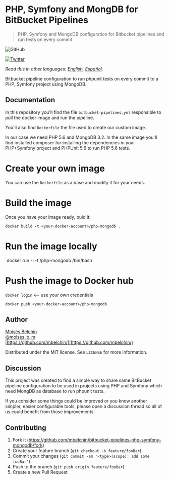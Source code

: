 # PHP, Symfony and MongDB for BitBucket Pipelines
> PHP, Symfony and MongoDB configuration for Bitbucket pipelines and run tests on every commit

![GitHub](https://img.shields.io/github/license/mbelchin/bitbucket-pipelines-php-symfony-mongodb.svg)

[![Twitter](https://img.shields.io/twitter/url/https/shields.io.svg?style=social)](https://twitter.com/intent/tweet?text=Wow:&url=https%3A%2F%2Fgithub.com%2Fmbelchin%2Fbitbucket-pipelines-php-symfony-mongodb&hashtags=bitbucket,bitbucket-pipelines,php,symfony,mongodb,docker)

*Read this in other languages: [English](README.md), [Español](README.es.md).*

Bitbucket pipeline configuration to run phpunit tests on every commit to a PHP, Symfony project using MongoDB.

## Documentation

In this repository you'll find the file `bitbucket-pipelines.yml` responsible to pull the docker image and run the pipeline.

You'll also find `Dockerfile` the file used to create our custom image.

In our case we need PHP 5.6 and MongoDB 3.2. In the same image you'll find installed composer for installing the dependencies in your PHP+Symfony project and PHPUnit 5.6 to run PHP 5.6 tests.

# Create your own image

You can use the `Dockerfile` as a base and modify it for your needs.

# Build the image

Once you have your image ready, buid it:

`docker build -t <your-docker-account>/php-mongodb .`

# Run the image locally

`docker run -i -t <your-docker-account>/php-mongodb /bin/bash

# Push the image to Docker hub

`docker login` <-- use your own credentials

`docker push <your-docker-account>/php-mongodb`


## Author

[Moisés Belchín](https://moisesbm.wordpress.com)  
[@moises_b_m](https://twitter.com/moises_b_m)  
[https://github.com/mbelchin/](https://github.com/mbelchin/)  

Distributed under the MIT license. See ``LICENSE`` for more information.

## Discussion

This project was created to find a simple way to share same BitBucket pipeline configuration to be used in projects using PHP and Symfony which need MongDB as database to run phpunit tests.

If you consider some things could be improved or you know another simpler, easier configurable tools, please open a discussion thread so all of us could benefit from those improvements.

## Contributing

1. Fork it (<https://github.com/mbelchin/bitbucket-pipelines-php-symfony-mongodb/fork>)
2. Create your feature branch (`git checkout -b feature/fooBar`)
3. Commit your changes (`git commit -am '<type>(scope): add some fooBar'`)
4. Push to the branch (`git push origin feature/fooBar`)
5. Create a new Pull Request
